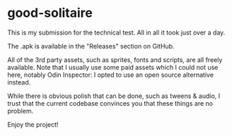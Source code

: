 # good-solitaire

This is my submission for the technical test. All in all it took just over a day.

The .apk is available in the "Releases" section on GitHub.

All of the 3rd party assets, such as sprites, fonts and scripts, are all freely available.
Note that I usually use some paid assets which I could not use here, notably 
Odin Inspector: I opted to use an open source alternative instead.

While there is obvious polish that can be done, such as tweens & audio, I trust
that the current codebase convinces you that these things are no problem.

Enjoy the project!

